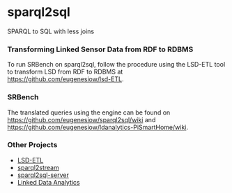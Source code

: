 # sparql2sql
SPARQL to SQL with less joins

### Transforming Linked Sensor Data from RDF to RDBMS 
To run SRBench on sparql2sql, follow the procedure using the LSD-ETL tool to transform LSD from RDF to RDBMS at https://github.com/eugenesiow/lsd-ETL.

### SRBench

The translated queries using the engine can be found on https://github.com/eugenesiow/sparql2sql/wiki and https://github.com/eugenesiow/ldanalytics-PiSmartHome/wiki.

### Other Projects
* [LSD-ETL](https://github.com/eugenesiow/lsd-ETL)
* [sparql2stream](https://github.com/eugenesiow/sparql2stream)
* [sparql2sql-server](https://github.com/eugenesiow/sparql2sql-server)
* [Linked Data Analytics](http://eugenesiow.github.io/iot/)
